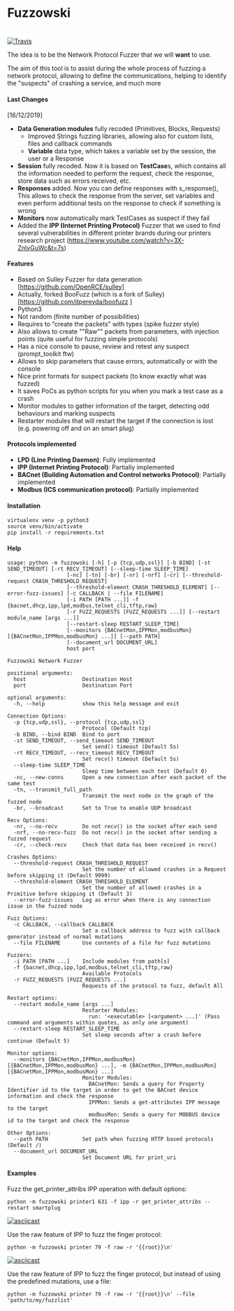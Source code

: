 #  Fuzzowski

#

[![Travis](https://travis-ci.com/nccgroup/fuzzowski.svg?branch=master)](https://travis-ci.com/nccgroup/fuzzowski)

The idea is to be the Network Protocol Fuzzer that we will __want__ to use.

The aim of this tool is to assist during the whole process of fuzzing a network protocol, 
allowing to define the communications, helping to identify the "suspects" of crashing a service,
and much more

#### Last Changes

[16/12/2019]
* **Data Generation modules** fully recoded (Primitives, Blocks, Requests)
  * Improved Strings fuzzing libraries, allowing also for custom lists, files and callback commands
  * **Variable** data type, which takes a variable set by the session, the user or a Response
* **Session** fully recoded. Now it is based on **TestCase**s, which contains all the information needed to perform the request, check the response, store data such as errors received, etc.
* **Responses** added. Now you can define responses with s_response(), This allows to check the response from the server, set variables and even perform additional tests on the response to check if something is wrong
* **Monitors** now automatically mark TestCases as suspect if they fail
* Added the **IPP (Internet Printing Protocol)** Fuzzer that we used to find several vulnerabilities in different printer brands during our printers research project (https://www.youtube.com/watch?v=3X-ZnlyGuWc&t=7s) 

#### Features
* Based on Sulley Fuzzer for data generation [https://github.com/OpenRCE/sulley]
* Actually, forked BooFuzz (which is a fork of Sulley) [https://github.com/jtpereyda/boofuzz ]
* Python3
* Not random (finite number of possibilities)
* Requires to “create the packets” with types (spike fuzzer style)
* Also allows to create ""Raw"" packets from parameters, with injection points (quite useful for fuzzing simple protocols)
* Has a nice console to pause, review and retest any suspect (prompt_toolkit ftw)
* Allows to skip parameters that cause errors, automatically or with the console
* Nice print formats for suspect packets (to know exactly what was fuzzed)
* It saves PoCs as python scripts for you when you mark a test case as a crash
* Monitor modules to gather information of the target, detecting odd behaviours and marking suspects
* Restarter modules that will restart the target if the connection is lost (e.g. powering off and on an smart plug)

#### Protocols implemented
* **LPD (Line Printing Daemon)**: Fully implemented
* **IPP (Internet Printing Protocol)**: Partially implemented
* **BACnet (Building Automation and Control networks Protocol)**: Partially implemented
* **Modbus (ICS communication protocol)**: Partially implemented

#### Installation
```
virtualenv venv -p python3
source venv/bin/activate
pip install -r requirements.txt
```
#### Help
```
usage: python -m fuzzowski [-h] [-p {tcp,udp,ssl}] [-b BIND] [-st SEND_TIMEOUT] [-rt RECV_TIMEOUT] [--sleep-time SLEEP_TIME]
                   [-nc] [-tn] [-br] [-nr] [-nrf] [-cr] [--threshold-request CRASH_THRESHOLD_REQUEST]
                   [--threshold-element CRASH_THRESHOLD_ELEMENT] [--error-fuzz-issues] [-c CALLBACK | --file FILENAME]
                   [-i PATH [PATH ...]] -f {bacnet,dhcp,ipp,lpd,modbus,telnet_cli,tftp,raw}
                   [-r FUZZ_REQUESTS [FUZZ_REQUESTS ...]] [--restart module_name [args ...]]
                   [--restart-sleep RESTART_SLEEP_TIME]
                   [--monitors {BACnetMon,IPPMon,modbusMon} [{BACnetMon,IPPMon,modbusMon} ...]] [--path PATH]
                   [--document_url DOCUMENT_URL]
                   host port

Fuzzowski Network Fuzzer

positional arguments:
  host                  Destination Host
  port                  Destination Port

optional arguments:
  -h, --help            show this help message and exit

Connection Options:
  -p {tcp,udp,ssl}, --protocol {tcp,udp,ssl}
                        Protocol (Default tcp)
  -b BIND, --bind BIND  Bind to port
  -st SEND_TIMEOUT, --send_timeout SEND_TIMEOUT
                        Set send() timeout (Default 5s)
  -rt RECV_TIMEOUT, --recv_timeout RECV_TIMEOUT
                        Set recv() timeout (Default 5s)
  --sleep-time SLEEP_TIME
                        Sleep time between each test (Default 0)
  -nc, --new-conns      Open a new connection after each packet of the same test
  -tn, --transmit_full_path
                        Transmit the next node in the graph of the fuzzed node
  -br, --broadcast      Set to True to enable UDP broadcast

Recv Options:
  -nr, --no-recv        Do not recv() in the socket after each send
  -nrf, --no-recv-fuzz  Do not recv() in the socket after sending a fuzzed request
  -cr, --check-recv     Check that data has been received in recv()

Crashes Options:
  --threshold-request CRASH_THRESHOLD_REQUEST
                        Set the number of allowed crashes in a Request before skipping it (Default 9999)
  --threshold-element CRASH_THRESHOLD_ELEMENT
                        Set the number of allowed crashes in a Primitive before skipping it (Default 3)
  --error-fuzz-issues   Log as error when there is any connection issue in the fuzzed node

Fuzz Options:
  -c CALLBACK, --callback CALLBACK
                        Set a callback address to fuzz with callback generator instead of normal mutations
  --file FILENAME       Use contents of a file for fuzz mutations

Fuzzers:
  -i PATH [PATH ...]    Include modules from path[s]
  -f {bacnet,dhcp,ipp,lpd,modbus,telnet_cli,tftp,raw}
                        Available Protocols
  -r FUZZ_REQUESTS [FUZZ_REQUESTS ...]
                        Requests of the protocol to fuzz, default All

Restart options:
  --restart module_name [args ...]
                        Restarter Modules:
                          run: '<executable> [<argument> ...]' (Pass command and arguments within quotes, as only one argument)
  --restart-sleep RESTART_SLEEP_TIME
                        Set sleep seconds after a crash before continue (Default 5)

Monitor options:
  --monitors {BACnetMon,IPPMon,modbusMon} [{BACnetMon,IPPMon,modbusMon} ...], -m {BACnetMon,IPPMon,modbusMon} [{BACnetMon,IPPMon,modbusMon} ...]
                        Monitor Modules:
                          BACnetMon: Sends a query for Property Identifier id to the target in order to get the BACnet device information and check the response
                          IPPMon: Sends a get-attributes IPP message to the target
                          modbusMon: Sends a query for MODBUS device id to the target and check the response

Other Options:
  --path PATH           Set path when fuzzing HTTP based protocols (Default /)
  --document_url DOCUMENT_URL
                        Set Document URL for print_uri

```

#### Examples
Fuzz the get_printer_attribs IPP operation with default options:

```python -m fuzzowski printer1 631 -f ipp -r get_printer_attribs --restart smartplug```

[![asciicast](https://asciinema.org/a/0RMDMrJWiFo4RoRwAjx61BXDY.svg)](https://asciinema.org/a/0RMDMrJWiFo4RoRwAjx61BXDY)

Use the raw feature of IPP to fuzz the finger protocol:

```python -m fuzzowski printer 79 -f raw -r '{{root}}\n'```

[![asciicast](https://asciinema.org/a/Pch0JbkNK97dgrCUMK8iIfJv5.svg)](https://asciinema.org/a/Pch0JbkNK97dgrCUMK8iIfJv5)

Use the raw feature of IPP to fuzz the finger protocol, but instead of using the predefined mutations, use a file:

```python -m fuzzowski printer 79 -f raw -r '{{root}}\n' --file 'path/to/my/fuzzlist'```
